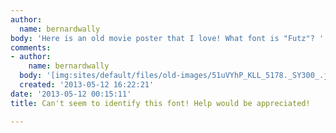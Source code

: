 ```yaml
---
author:
  name: bernardwally
body: 'Here is an old movie poster that I love! What font is "Futz"? '
comments:
- author:
    name: bernardwally
  body: '[img:sites/default/files/old-images/51uVYhP_KLL_5178._SY300_.jpg]'
  created: '2013-05-12 16:22:21'
date: '2013-05-12 00:15:11'
title: Can't seem to identify this font! Help would be appreciated!

---
```

